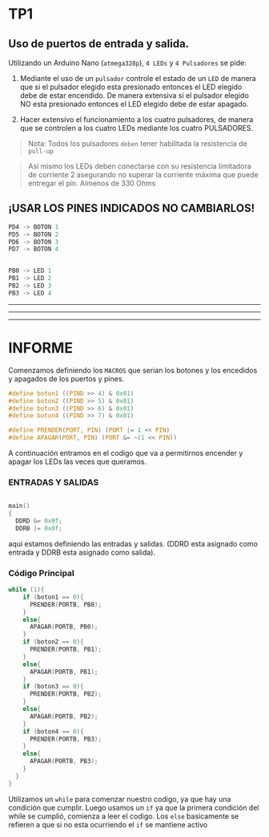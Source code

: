 # TP1

## Uso de puertos de entrada y salida. 

Utilizando un Arduino Nano (`atmega328p`), `4 LEDs` y `4 Pulsadores` se pide:

1. Mediante el uso de un `pulsador` controle el estado de un `LED` de manera que si el pulsador elegido esta presionado entonces el LED elegido debe de estar encendido. De manera extensiva si el pulsador elegido NO esta presionado entonces el LED elegido debe de estar apagado. 

2.  Hacer extensivo el funcionamiento a los cuatro pulsadores, de manera que se controlen a los cuatro LEDs mediante los cuatro PULSADORES. 

> Nota: Todos los pulsadores `deben` tener habilitada la resistencia de `pull-up`

> Asi mismo los LEDs deben conectarse con su resistencia limitadora de corriente 2 asegurando no superar la corriente máxima que puede entregar el pin. Almenos de 330 Ohms


## ¡USAR LOS PINES INDICADOS NO CAMBIARLOS!

``` C
PD4 -> BOTON 1 
PD5 -> BOTON 2 
PD6 -> BOTON 3 
PD7 -> BOTON 4


PB0 -> LED 1 
PB1 -> LED 2 
PB2 -> LED 3 
PB3 -> LED 4
```
---

***

- - - - 
# INFORME
Comenzamos definiendo los `MACROS` que serian los botones y los encedidos y apagados de los puertos y pines.
```C
#define boton1 ((PIND >> 4) & 0x01)
#define boton2 ((PIND >> 5) & 0x01)
#define boton3 ((PIND >> 6) & 0x01)
#define boton4 ((PIND >> 7) & 0x01)

#define PRENDER(PORT, PIN) (PORT |= 1 << PIN)
#define APAGAR(PORT, PIN) (PORT &= ~(1 << PIN))
```
A continuación entramos en el codigo que va a permitirnos encender y apagar los LEDs las veces que queramos.
### ENTRADAS Y SALIDAS
```C

main()
{
  DDRD &= 0x0f;
  DDRB |= 0x0f;
```
aqui estamos definiendo las entradas y salidas. (DDRD esta asignado como entrada y DDRB esta asignado como salida).

### Código Principal
```C
while (1){
    if (boton1 == 0){
      PRENDER(PORTB, PB0);
    }
    else{
      APAGAR(PORTB, PB0);
    }
    if (boton2 == 0){
      PRENDER(PORTB, PB1);
    }
    else{
      APAGAR(PORTB, PB1);
    }
    if (boton3 == 0){
      PRENDER(PORTB, PB2);
    }
    else{
      APAGAR(PORTB, PB2);
    }
    if (boton4 == 0){
      PRENDER(PORTB, PB3);
    }
    else{
      APAGAR(PORTB, PB3);
    }
  }
}
```
Utilizamos un `while` para comenzar nuestro codigo, ya que hay una condición que cumplir.
Luego usamos un `if` ya que la primera condición del while se cumplió, comienza a leer el codigo.
Los `else` basicamente se refieren a que si no esta ocurriendo el `if` se mantiene activo 
